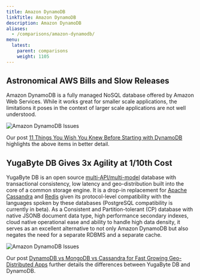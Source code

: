 ```yaml
---
title: Amazon DynamoDB
linkTitle: Amazon DynamoDB
description: Amazon DynamoDB
aliases:
  - /comparisons/amazon-dynamodb/
menu:
  latest:
    parent: comparisons
    weight: 1105
---
```


## Astronomical AWS Bills and Slow Releases

Amazon DynamoDB is a fully managed NoSQL database offered by Amazon Web Services. While it works great for smaller scale applications, the limitations it poses in the context of larger scale applications are not well understood.

![Amazon DynamoDB Issues](/images/comparisons/amazon-dynamodb-issues.png)

Our post [11 Things You Wish You Knew Before Starting with DynamoDB](https://blog.yugabyte.com/11-things-you-wish-you-knew-before-starting-with-dynamodb/) highlights the above items in better detail.

## YugaByte DB Gives 3x Agility at 1/10th Cost 

YugaByte DB is an open source [multi-API/multi-model](https://blog.yugabyte.com/polyglot-persistence-vs-multi-api-multi-model-which-one-makes-multi-cloud-easy) database with transactional consistency, low latency and geo-distribution built into the core of a common storage engine. It is a drop-in replacement for [Apache Cassandra](../../api/cassandra/) and [Redis](../../api/redis/) given its protocol-level compatibility with the languages spoken by these databases (PostgreSQL compatibility is currently in beta). As a Consistent and Partition-tolerant (CP) database with native JSONB document data type, high performance secondary indexes, cloud native operational ease and ability to handle high data density, it serves as an excellent alternative to not only Amazon DynamoDB but also negates the need for a separate RDBMS and a separate cache.

![Amazon DynamoDB Issues](/images/comparisons/yugabyte-db-beats-amazon-dynamodb.png)

Our post [DynamoDB vs MongoDB vs Cassandra for Fast Growing Geo-Distributed Apps](https://blog.yugabyte.com/dynamodb-vs-mongodb-vs-cassandra-for-fast-growing-geo-distributed-apps/) further details the differences between YugaByte DB and DynamoDB.
